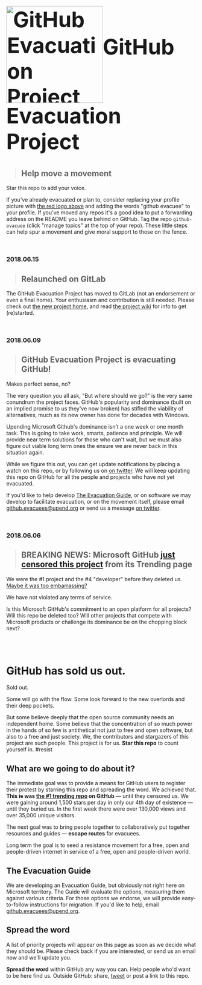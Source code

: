 <h1 style="font-size:400%"><img align="middle" src="http://www.upend.org/github/evacuee.png" alt="GitHub Evacuation Project logo" width="256" height="256">GitHub Evacuation Project</h1>

> ## Help move a movement

Star this repo to add your voice.

If you've already evacuated or plan to, consider replacing your profile picture with [the red logo above](http://www.upend.org/github/evacuee.png) and adding the words "github evacuee" to your profile. If you've moved any repos it's a good idea to put a forwarding address on the README you leave behind on GitHub. Tag the repo `github-evacuee` (click "manage topics" at the top of your repo). These little steps can help spur a movement and give moral support to those on the fence.

</br>


### 2018.06.15 

> ## Relaunched on GitLab 

The GitHub Evacuation Project has moved to GitLab (not an endorsement or even a final home). Your enthusiasm and contribution is still needed. Please check out [the new project home](https://gitlab.com/upend/github), and read [the project wiki](https://gitlab.com/upend/github/evac-guide/wikis) for info to get (re)started.



</br>

### 2018.06.09 

> ## GitHub Evacuation Project is evacuating GitHub! 

Makes perfect sense, no?

The very question you all ask, "But where should we go?" is the very same conundrum the project faces. GitHub's popularity and dominance (built on an implied promise to us they've now broken) has stifled the viability of alternatives, much as its new owner has done for decades with Windows.

Upending Microsoft Github's dominance isn’t a one week or one month task. This is going to take work, smarts, patience and principle. We will provide near term solutions for those who can't wait, but we must also figure out viable long term ones the ensure we are never back in this situation again. 

While we figure this out, you can get update notifications by placing a watch on this repo, or by following us on [on twitter](https://twitter.com/upend_org). We will keep updating this repo on GitHub for all the people and projects who have not yet evacuated.

If you'd like to help develop [The Evacuation Guide](#the-evacuation-guide), or on software we may develop to facilitate evacuation, or on the movement itself, please email github.evacuees@upend.org or send us a message [on twitter](https://twitter.com/upend_org).



</br>

### 2018.06.06

> ## BREAKING NEWS: Microsoft GitHub [just censored this project](https://twitter.com/UpEnd_org/status/1004292351643275264) from its Trending page

We were the #1 project and the #4 "developer" before they deleted us. [Maybe it was too embarrassing?](https://twitter.com/UpEnd_org/status/1004308027078578176)

We have not violated any terms of service.

Is this Microsoft GitHub's commitment to an open platform for all projects? Will this repo be deleted too? Will other projects that compete with Microsoft products or challenge its dominance be on the chopping block next?



</br></br>

# GitHub has sold us out.

Sold out.

Some will go with the flow. Some look forward to the new overlords and their deep pockets.

But some believe deeply that the open source community needs an independent home. Some believe that the concentration of so much power in the hands of so few is antithetical not just to free and open software, but also to a free and just society. We, the contributors and stargazers of this project are such people. This project is for us. **Star this repo** to count yourself in. #resist



## What are we going to do about it?

The immediate goal was to provide a means for GitHub users to register their protest by starring this repo and spreading the word. We achieved that. **This ~~is~~ was [the #1 trending repo](https://github.com/trending) on GitHub** — until they censored us. We were gaining around 1,500 stars per day in only our 4th day of existence — until they buried us.  In the first week there were over 130,000 views and over 35,000 unique visitors.

The next goal was to bring people together to collaboratively put together resources and guides — **escape routes** for evacuees.

Long term the goal is to seed a resistance movement for a free, open and people-driven internet in service of a free, open and people-driven world.



## The Evacuation Guide

We are developing an Evacuation Guide, but obviously not right here on Microsoft territory. The Guide will evaluate the options, measuring them against various criteria. For those options we endorse, we will provide easy-to-follow instructions for migration. If you'd like to help, email github.evacuees@upend.org.



## Spread the word

A list of priority projects will appear on this page as soon as we decide what they should be. Please check back if you are interested, or send us an email now and we'll update you.

**Spread the word** within GitHub any way you can. Help people who'd want to be here find us. Outside GitHub: share, [tweet](https://twitter.com/intent/tweet?url=https%3A%2F%2Fgithub.com%2Fupend%2FIF_MS_BUYS_GITHUB_IMMA_OUT&text=Microsoft%20is%20trying%20to%20buy%20GitHub.%20Tell%20GitHub%20to%20%23resist.%20%23NeverMicrosoft.%20@upend%20the%20web%20oligarchy.) or post a link to this repo.



